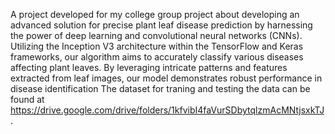 A project developed for my college group project about
developing an advanced solution for precise plant leaf disease prediction by harnessing the power of deep learning and
convolutional neural networks (CNNs). Utilizing the Inception V3 architecture within the TensorFlow and Keras frameworks, 
our algorithm aims to accurately classify various diseases affecting plant leaves. By leveraging intricate patterns and features extracted from leaf images, 
our model demonstrates robust performance in disease identification
The dataset for traning and testing the data can be found at https://drive.google.com/drive/folders/1kfvibI4faVurSDbytqlzmAcMNtjsxkTJ.
